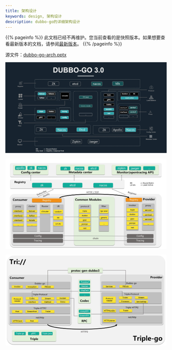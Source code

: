 ```yaml
---
title: 架构设计
keywords: design, 架构设计
description: dubbo-go的详细架构设计
---
```


{{% pageinfo %}} 此文档已经不再维护。您当前查看的是快照版本。如果想要查看最新版本的文档，请参阅[最新版本](/zh/docs3-v2/golang-sdk/preface/design/architecture/)。
{{% /pageinfo %}}

源文件：[dubbo-go-arch.pptx](/dubbo-go/resource/dubbo-go-arch.pptx)

![dubbo-go-module](/imgs/golang/3.0//module.jpg)

![dubbo-go-arch](/imgs/golang/3.0/dubbo-go3.0-arch.jpg)

![triple-go-arch](/imgs/golang/3.0//triple-go-arch.jpg)
